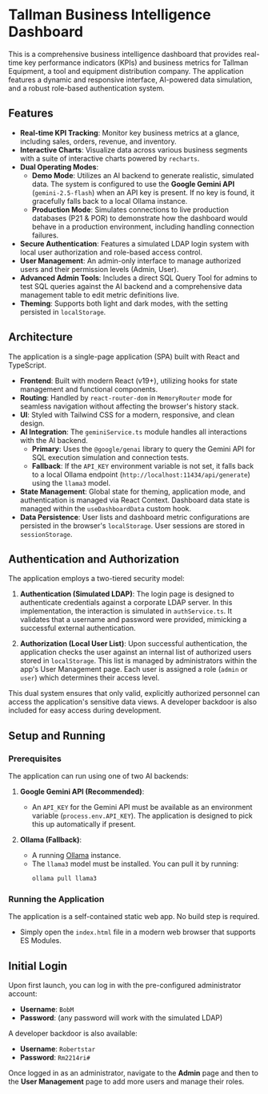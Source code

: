 # Tallman Business Intelligence Dashboard

This is a comprehensive business intelligence dashboard that provides real-time key performance indicators (KPIs) and business metrics for Tallman Equipment, a tool and equipment distribution company. The application features a dynamic and responsive interface, AI-powered data simulation, and a robust role-based authentication system.

## Features

-   **Real-time KPI Tracking**: Monitor key business metrics at a glance, including sales, orders, revenue, and inventory.
-   **Interactive Charts**: Visualize data across various business segments with a suite of interactive charts powered by `recharts`.
-   **Dual Operating Modes**:
    -   **Demo Mode**: Utilizes an AI backend to generate realistic, simulated data. The system is configured to use the **Google Gemini API** (`gemini-2.5-flash`) when an API key is present. If no key is found, it gracefully falls back to a local Ollama instance.
    -   **Production Mode**: Simulates connections to live production databases (P21 & POR) to demonstrate how the dashboard would behave in a production environment, including handling connection failures.
-   **Secure Authentication**: Features a simulated LDAP login system with local user authorization and role-based access control.
-   **User Management**: An admin-only interface to manage authorized users and their permission levels (Admin, User).
-   **Advanced Admin Tools**: Includes a direct SQL Query Tool for admins to test SQL queries against the AI backend and a comprehensive data management table to edit metric definitions live.
-   **Theming**: Supports both light and dark modes, with the setting persisted in `localStorage`.

## Architecture

The application is a single-page application (SPA) built with React and TypeScript.

-   **Frontend**: Built with modern React (v19+), utilizing hooks for state management and functional components.
-   **Routing**: Handled by `react-router-dom` in `MemoryRouter` mode for seamless navigation without affecting the browser's history stack.
-   **UI**: Styled with Tailwind CSS for a modern, responsive, and clean design.
-   **AI Integration**: The `geminiService.ts` module handles all interactions with the AI backend.
    -   **Primary**: Uses the `@google/genai` library to query the Gemini API for SQL execution simulation and connection tests.
    -   **Fallback**: If the `API_KEY` environment variable is not set, it falls back to a local Ollama endpoint (`http://localhost:11434/api/generate`) using the `llama3` model.
-   **State Management**: Global state for theming, application mode, and authentication is managed via React Context. Dashboard data state is managed within the `useDashboardData` custom hook.
-   **Data Persistence**: User lists and dashboard metric configurations are persisted in the browser's `localStorage`. User sessions are stored in `sessionStorage`.

## Authentication and Authorization

The application employs a two-tiered security model:

1.  **Authentication (Simulated LDAP)**: The login page is designed to authenticate credentials against a corporate LDAP server. In this implementation, the interaction is simulated in `authService.ts`. It validates that a username and password were provided, mimicking a successful external authentication.

2.  **Authorization (Local User List)**: Upon successful authentication, the application checks the user against an internal list of authorized users stored in `localStorage`. This list is managed by administrators within the app's User Management page. Each user is assigned a role (`admin` or `user`) which determines their access level.

This dual system ensures that only valid, explicitly authorized personnel can access the application's sensitive data views. A developer backdoor is also included for easy access during development.

## Setup and Running

### Prerequisites

The application can run using one of two AI backends:

1.  **Google Gemini API (Recommended)**:
    -   An `API_KEY` for the Gemini API must be available as an environment variable (`process.env.API_KEY`). The application is designed to pick this up automatically if present.

2.  **Ollama (Fallback)**:
    -   A running [Ollama](https://ollama.com/) instance.
    -   The `llama3` model must be installed. You can pull it by running:
        ```bash
        ollama pull llama3
        ```

### Running the Application

The application is a self-contained static web app. No build step is required.

-   Simply open the `index.html` file in a modern web browser that supports ES Modules.

## Initial Login

Upon first launch, you can log in with the pre-configured administrator account:

-   **Username**: `BobM`
-   **Password**: (any password will work with the simulated LDAP)

A developer backdoor is also available:
-   **Username**: `Robertstar`
-   **Password**: `Rm2214ri#`

Once logged in as an administrator, navigate to the **Admin** page and then to the **User Management** page to add more users and manage their roles.
